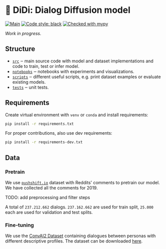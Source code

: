 # 💬 DiDi: Dialog Diffusion model


[![Main](https://github.com/deepvk/didi/actions/workflows/main.yaml/badge.svg)](https://github.com/deepvk/didi/actions/workflows/main.yaml)
[![Code style: black](https://img.shields.io/badge/code%20style-black-000000.svg)](https://github.com/psf/black)
[![Checked with mypy](http://www.mypy-lang.org/static/mypy_badge.svg)](http://mypy-lang.org/)

*Work in progress.*

## Structure

- [`src`](./src) ‒ main source code with model and dataset implementations and code to train, test or infer model.
- [`notebooks`](./notebooks) ‒ notebooks with experiments and visualizations.
- [`scripts`](./scripts) ‒ different useful scripts, e.g. print dataset examples or evaluate existing models.
- [`tests`](./tests) ‒ unit tests.

## Requirements

Create virtual environment with `venv` or `conda` and install requirements:
```bash
pip install -r requirements.txt
```

For proper contributions, also use dev requirements:
```bash
pip install -r requirements-dev.txt
```

## Data

### Pretrain

We use [`pushshift.io`](https://pushshift.io/) dataset with Reddits' comments to pretrain our model.
We have collected all the comments for 2019.

TODO: add preprocessing and filter steps

A total of `237.212.662` dialogs.
`237.162.662` are used for train split, `25.000` each are used for validation and test splits.

### Fine-tuning

We use the [ConvAI2 Dataset](https://arxiv.org/pdf/1902.00098.pdf) containing dialogues between personas with different descriptive profiles.
The dataset can be downloaded [here](http://parl.ai/downloads/convai2/convai2_fix_723.tgz).
